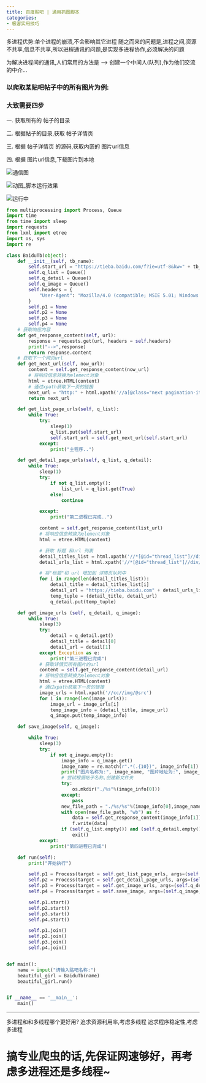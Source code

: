 ```yaml
---
title: 百度贴吧 | 通用抓图脚本
categories:
- 极客实用技巧
---
```




多进程优势:单个进程的崩溃,不会影响其它进程
随之而来的问题是,进程之间,资源不共享,信息不共享,所以进程通讯的问题,是实现多进程协作,必须解决的问题

为解决进程间的通讯,人们常用的方法是 --> 创建一个中间人(队列),作为他们交流的中介...

### 以爬取某贴吧帖子中的所有图片为例:

### 大致需要四步

一. 获取所有的 帖子的目录

二. 根据帖子的目录,获取 帖子详情页

三. 根据 帖子详情页 的源码,获取内嵌的 图片url信息

四. 根据 图片url信息,下载图片到本地

![通信图](https://v2fy.com/asset/0i/jikemiji/jikemiji-md/2020-12-27-baidu-tieba-1609053858000.assets/1240-20201227152435245.png)

![动图_脚本运行效果](https://v2fy.com/asset/0i/jikemiji/jikemiji-md/2020-12-27-baidu-tieba-1609053858000.assets/strip.gif)


![运行中](https://v2fy.com/asset/0i/jikemiji/jikemiji-md/2020-12-27-baidu-tieba-1609053858000.assets/1240-20201227152435471.png)

```python
from multiprocessing import Process, Queue
import time
from time import sleep
import requests
from lxml import etree
import os, sys
import re

class BaiduTb(object):
	def __init__(self, tb_name):
		self.start_url = "https://tieba.baidu.com/f?ie=utf-8&kw=" + tb_name
		self.q_list = Queue()
		self.q_detail = Queue()
		self.q_image = Queue()
		self.headers = {
			"User-Agent": "Mozilla/4.0 (compatible; MSIE 5.01; Windows NT 5.0) "
		}
		self.p1 = None
		self.p2 = None
		self.p3 = None
		self.p4 = None
	# 获取响应内容
	def get_response_content(self, url):
		response = requests.get(url, headers = self.headers)
		print("-->",response)
		return response.content
	# 获取下一个网页url
	def get_next_url(self, now_url):
		content = self.get_response_content(now_url)
		# 将响应信息转换为element对象
		html = etree.HTML(content)
		# 通过xpath获取下一页的链接
		next_url = "http:" + html.xpath('//a[@class="next pagination-item "]/@href')[0]
		return next_url

	def get_list_page_urls(self, q_list):
		while True:
			try:
				sleep(1)
				q_list.put(self.start_url)
				self.start_url = self.get_next_url(self.start_url)
			except:
				print("主程序..")

	def get_detail_page_urls(self, q_list, q_detail):
		while True:
			sleep(1)
			try:
				if not q_list.empty():
					list_url = q_list.get(True)
				else:
					continue

			except:
				print("第二进程已完成..")

			content = self.get_response_content(list_url)
			# 将响应信息转换为element对象
			html = etree.HTML(content)

			# 获取 标题 和url 列表
			detail_titles_list = html.xpath('//*[@id="thread_list"]//div/div[2]/div[1]/div[1]/a/text()')
			detail_urls_list = html.xpath('//*[@id="thread_list"]//div/div[2]/div[1]/div[1]/a/@href')

			# 将"标题"和 url 增加到 详情页队列中
			for i in range(len(detail_titles_list)):
				detail_title = detail_titles_list[i]
				detail_url = "https://tieba.baidu.com" + detail_urls_list[i]
				temp_tuple = (detail_title, detail_url)
				q_detail.put(temp_tuple)

	def get_image_urls (self, q_detail, q_image):
		while True:
			sleep(3)
			try:
				detail = q_detail.get()
				detail_title = detail[0]
				detail_url = detail[1]
			except Exception as e:
				print("第三进程已完成")
			# 获取详情页所有图片的url
			content = self.get_response_content(detail_url)
			# 将响应信息转换为element对象
			html = etree.HTML(content)
			# 通过xpath获取下一页的链接
			image_urls = html.xpath('//cc//img/@src')
			for i in range(len(image_urls)):
				image_url = image_urls[i]
				temp_image_info = (detail_title, image_url)
				q_image.put(temp_image_info)

	def save_image(self, q_image):

		while True:
			sleep(3)
			try:
				if not q_image.empty():
					image_info = q_image.get()
					image_name = re.match(r".*(.{10})", image_info[1]).group(1)
					print("图片名称为:", image_name, "图片地址为:", image_info[1], "帖子标题为:", image_info[0])
					# 尝试根据帖子名称,创建新文件夹
					try:
						os.mkdir("./%s"%(image_info[0]))
					except:
						pass
					new_file_path = "./%s/%s"%(image_info[0],image_name)
					with open(new_file_path, "wb") as f:
						data = self.get_response_content(image_info[1])
						f.write(data)
					if (self.q_list.empty()) and (self.q_detail.empty()) and (self.q_image.empty()):
						exit()
			except:
				print("第四进程已完成")

	def run(self):
		print("开始执行")

		self.p1 = Process(target = self.get_list_page_urls, args=(self.q_list,))
		self.p2 = Process(target = self.get_detail_page_urls, args=(self.q_list, self.q_detail,))	
		self.p3 = Process(target = self.get_image_urls, args=(self.q_detail, self.q_image,))
		self.p4 = Process(target = self.save_image, args=(self.q_image,))

		self.p1.start()
		self.p2.start()
		self.p3.start()
		self.p4.start()

		self.p1.join()
		self.p2.join()
		self.p3.join()
		self.p4.join()


def main():
	name = input("请输入贴吧名称:")
	beautiful_girl = BaiduTb(name)
	beautiful_girl.run()


if __name__ == '__main__':
	main()

```
---
多进程和和多线程哪个更好用?
追求资源利用率,考虑多线程
追求程序稳定性,考虑多进程


# 搞专业爬虫的话,先保证网速够好，再考虑多进程还是多线程~









